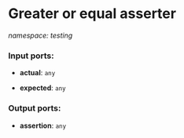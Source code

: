 # Greater or equal asserter

_namespace: testing_

### Input ports:

* __actual__: ` any `


* __expected__: ` any `

### Output ports:

* __assertion__: ` any `

